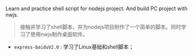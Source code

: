 Learn and practice shell script for nodejs project. And build PC project with nwjs.
>接触并学习了shell脚本，并为nodejs项目制作了一个简单的脚本。同时学习了使用nwjs制作桌面软件。

* `express-baiduV2.0` : 学习了Linux基础和shell脚本；